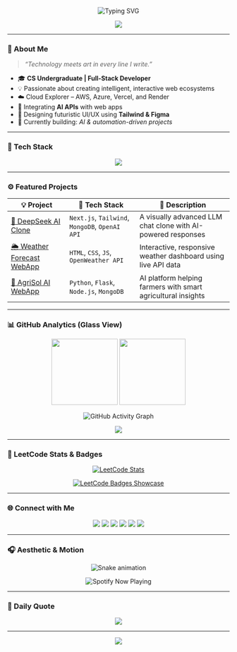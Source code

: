 <!-- 🌌 Futuristic Glassmorphic GitHub Profile by Shweta Jha -->

<p align="center">
  <img src="https://readme-typing-svg.herokuapp.com?font=Orbitron&weight=700&size=28&duration=3500&pause=800&color=6EFACC&center=true&vCenter=true&width=600&lines=Hey+there%2C+I'm+Shweta+Jha!;Full+Stack+Developer+%F0%9F%92%BB;Cloud+%26+AI+Explorer+%E2%98%81%EF%B8%8F;Building+Futuristic+Web+Experiences!" alt="Typing SVG"/>
</p>

<p align="center">
  <img src="https://capsule-render.vercel.app/api?type=waving&height=160&color=gradient&text=Shweta%20Jha%20%E2%80%A2%20Full%20Stack%20Developer&fontSize=28&fontAlignY=40&desc=Crafting%20Code%20with%20Creativity%20%F0%9F%8C%9F&descAlignY=60&animation=fadeIn&fontColor=ffffff&customColorList=0:0A192F,100:2CB67D"/>
</p>

---

### 💫 About Me

> *“Technology meets art in every line I write.”*

* 🎓 **CS Undergraduate | Full-Stack Developer**
* 💡 Passionate about creating intelligent, interactive web ecosystems
* ☁️ Cloud Explorer – AWS, Azure, Vercel, and Render
* 🤖 Integrating **AI APIs** with web apps
* 🎨 Designing futuristic UI/UX using **Tailwind & Figma**
* 🚀 Currently building: *AI & automation-driven projects*

---

### 🧠 Tech Stack

<p align="center">
  <img src="https://skillicons.dev/icons?i=html,css,js,react,nextjs,nodejs,express,mongodb,python,flask,tailwind,git,github,aws,azure,postman,vscode,figma,cpp,java,c,firebase,linux&theme=light" />
</p>

---

### ⚙️ Featured Projects

| 💡 Project                                                                           | 🧩 Tech Stack                                  | 📘 Description                                                |
| ------------------------------------------------------------------------------------ | ---------------------------------------------- | ------------------------------------------------------------- |
| [🤖 DeepSeek AI Clone](https://github.com/heyitsj-git/deepseek-ai-clone)             | `Next.js`, `Tailwind`, `MongoDB`, `OpenAI API` | A visually advanced LLM chat clone with AI-powered responses  |
| [🌦 Weather Forecast WebApp](https://github.com/heyitsj-git/Weather-Forecast-WebApp) | `HTML`, `CSS`, `JS`, `OpenWeather API`         | Interactive, responsive weather dashboard using live API data |
| [🌾 AgriSol AI WebApp](https://github.com/heyitsj-git/AgriSol-WebApp)                | `Python`, `Flask`, `Node.js`, `MongoDB`        | AI platform helping farmers with smart agricultural insights  |

---

### 📊 GitHub Analytics (Glass View)

<p align="center">
  <img src="https://github-readme-streak-stats.herokuapp.com?user=heyitsj-git&theme=transparent&hide_border=true&background=00000040&ring=6EFACC&fire=6EFACC&currStreakLabel=6EFACC" height="150em" />
  <img src="https://github-readme-stats.vercel.app/api?username=heyitsj-git&show_icons=true&theme=transparent&hide_border=true&title_color=6EFACC&icon_color=2CB67D&text_color=ffffff" height="150em" />
</p>

<p align="center">
  <img src="https://github-readme-activity-graph.vercel.app/graph?username=heyitsj-git&bg_color=00000040&color=6EFACC&line=2CB67D&point=00FFB2&hide_border=true&radius=12" alt="GitHub Activity Graph" />
</p>

<p align="center">
  <img src="https://github-profile-trophy.vercel.app/?username=heyitsj-git&theme=algolia&no-bg=true&no-frame=true&column=6&margin-w=10&margin-h=10" />
</p>

---

### 🧩 LeetCode Stats & Badges

<p align="center">
  <a href="https://leetcode.com/u/heyitsj/" target="_blank">
    <img src="https://leetcard.jacoblin.cool/heyitsj?theme=dark&font=Orbitron&ext=heatmap" alt="LeetCode Stats"/>
  </a>
</p>

<p align="center">
  <a href="https://leetcode.com/u/heyitsj/" target="_blank">
    <img src="https://leetcode-badge-showcase.vercel.app/api?username=heyitsj&theme=dark&border=true&radius=12" alt="LeetCode Badges Showcase" />
  </a>
</p>

---

### 🌐 Connect with Me

<p align="center">
  <a href="https://www.linkedin.com/in/heyitssj" target="_blank"><img src="https://img.shields.io/badge/LinkedIn-0A66C2?style=for-the-badge&logo=linkedin&logoColor=white"/></a>
  <a href="mailto:shwetajha2004@gmail.com" target="_blank"><img src="https://img.shields.io/badge/Gmail-EA4335?style=for-the-badge&logo=gmail&logoColor=white"/></a>
  <a href="https://github.com/heyitsj-git" target="_blank"><img src="https://img.shields.io/badge/GitHub-171515?style=for-the-badge&logo=github&logoColor=white"/></a>
  <a href="https://leetcode.com/u/heyitsj/" target="_blank"><img src="https://img.shields.io/badge/LeetCode-F89F1B?style=for-the-badge&logo=leetcode&logoColor=white"/></a>
  <a href="https://instagram.com/_heyitsj" target="_blank"><img src="https://img.shields.io/badge/Instagram-D43089?style=for-the-badge&logo=instagram&logoColor=white"/></a>
  <a href="https://x.com/_heyitsj" target="_blank"><img src="https://img.shields.io/badge/Twitter-0A0A0A?style=for-the-badge&logo=x&logoColor=white"/></a>
</p>

---

### 🎧 Aesthetic & Motion

<p align="center">
  <img src="https://github.com/heyitsj-git/heyitsj-git/blob/output/github-contribution-grid-snake.svg" alt="Snake animation" />
</p>

<p align="center">
  <img src="https://spotify-github-profile.vercel.app/api/view?uid=your_spotify_username&cover_image=true&theme=novatorem&bar_color=6EFACC&bar_color_cover=false" alt="Spotify Now Playing" />
</p>

---

### 🪩 Daily Quote

<p align="center">
  <img src="https://quotes-github-readme.vercel.app/api?type=horizontal&theme=radical"/>
</p>

---

<p align="center">
  <img src="https://capsule-render.vercel.app/api?type=waving&height=120&section=footer&color=gradient&customColorList=0:0A192F,100:2CB67D"/>
</p>
